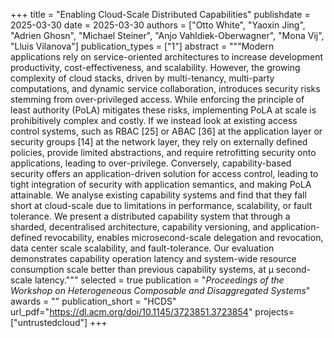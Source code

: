 +++
title = "Enabling Cloud-Scale Distributed Capabilities"
publishdate = 2025-03-30
date = 2025-03-30
authors = ["Otto White", "Yaoxin Jing", "Adrien Ghosn", "Michael Steiner", "Anjo Vahldiek-Oberwagner", "Mona Vij", "Lluis Vilanova"]
publication_types = ["1"]
abstract = """Modern applications rely on service-oriented architectures to increase development productivity, cost-effectiveness, and scalability. However, the growing complexity of cloud stacks, driven by multi-tenancy, multi-party computations, and dynamic service collaboration, introduces security risks stemming from over-privileged access. While enforcing the principle of least authority (PoLA) mitigates these risks, implementing PoLA at scale is prohibitively complex and costly. If we instead look at existing access control systems, such as RBAC [25] or ABAC [36] at the application layer or security groups [14] at the network layer, they rely on externally defined policies, provide limited abstractions, and require retrofitting security onto applications, leading to over-privilege.
Conversely, capability-based security offers an application-driven solution for access control, leading to tight integration of security with application semantics, and making PoLA attainable. We analyse existing capability systems and find that they fall short at cloud-scale due to limitations in performance, scalability, or fault tolerance. We present a distributed capability system that through a sharded, decentralised architecture, capability versioning, and application-defined revocability, enables microsecond-scale delegation and revocation, data center scale scalability, and fault-tolerance. Our evaluation demonstrates capability operation latency and system-wide resource consumption scale better than previous capability systems, at μ second-scale latency."""
selected = true
publication = "*Proceedings of the Workshop on Heterogeneous Composable and Disaggregated Systems*"
awards = ""
publication_short = "HCDS"
url_pdf="https://dl.acm.org/doi/10.1145/3723851.3723854"
projects=["untrustedcloud"]
+++

